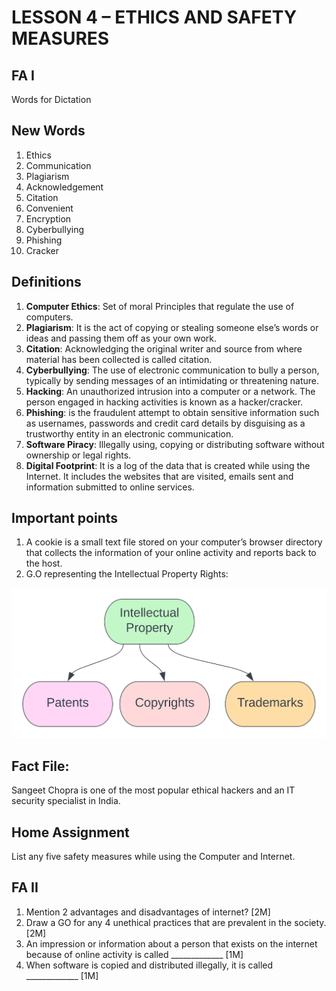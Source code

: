# LESSON 4 – ETHICS AND SAFETY MEASURES

## FA I
Words for Dictation

## New Words
1.	Ethics
2. Communication	
3. Plagiarism	       
4. Acknowledgement           
5. Citation	  
6. Convenient	
7. Encryption	
8. Cyberbullying    
9. Phishing	         
10. Cracker

## Definitions

1.	**Computer Ethics**: Set of moral Principles that regulate the use of computers.
2.	**Plagiarism**: It is the act of copying or stealing someone else’s words or ideas and passing them off as your own work. 
3.	**Citation**: Acknowledging the original writer and source from where material has been collected is called citation.
4.	**Cyberbullying**: The use of electronic communication to bully a person, typically by sending messages of an intimidating or threatening nature.
5.	**Hacking**: An unauthorized intrusion into a computer or a network. The person engaged in hacking activities is known as a hacker/cracker.
6.	**Phishing**: is the fraudulent attempt to obtain sensitive information such as usernames, passwords and credit card details by disguising as a trustworthy entity in an electronic communication.
7.	**Software Piracy**: Illegally using, copying or distributing software without ownership or legal rights.
8.	**Digital Footprint**: It is a log of the data that is created while using the Internet. It includes the websites that are visited, emails sent and information submitted to online services.

## Important points
1.	A cookie is a small text file stored on your computer’s browser directory that collects the information of your online activity and reports back to the host.
2.	G.O representing the Intellectual Property Rights:

![ip](/body/ethics/ip.svg)
## Fact File: 
Sangeet Chopra is one of the most popular ethical hackers and an IT security specialist in India. 


## Home Assignment
List any five safety measures while using the Computer and Internet.

## FA II
1. Mention 2 advantages and disadvantages of internet? [2M]
2. Draw a GO for any 4 unethical practices that are prevalent in the society. [2M]
3. An impression or information about a person that exists on the internet because of online activity is called _____________ [1M]
4. When software is copied and distributed illegally, it is called _____________ [1M]

